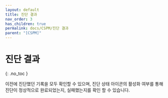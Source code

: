 ```yaml
---
layout: default
title: 진단 결과
nav_order: 3
has_children: true
permalink: docs/CSPM/진단 결과
parent: "[CSPM]"
---
```


# 진단 결과
{: .no_toc }

이전에 진단했던 기록을 모두 확인할 수 있으며, 진단 상태 아이콘의 활성화 여부를 통해 진단이 정상적으로 완료되었는지, 실패했는지를 확인 할 수 있습니다. <br />
